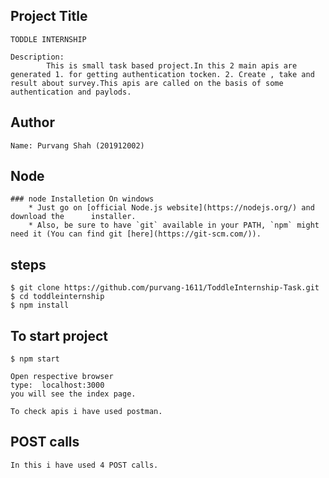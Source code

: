 ## Project Title
    TODDLE INTERNSHIP

    Description: 
            This is small task based project.In this 2 main apis are generated 1. for getting authentication tocken. 2. Create , take and result about survey.This apis are called on the basis of some authentication and paylods.
## Author
    Name: Purvang Shah (201912002)

## Node 
    ### node Installetion On windows
        * Just go on [official Node.js website](https://nodejs.org/) and download the      installer.
        * Also, be sure to have `git` available in your PATH, `npm` might need it (You can find git [here](https://git-scm.com/)).
    
## steps
    $ git clone https://github.com/purvang-1611/ToddleInternship-Task.git
    $ cd toddleinternship
    $ npm install

## To start project 
    $ npm start

    Open respective browser
    type:  localhost:3000  
    you will see the index page. 
    
    To check apis i have used postman.



## POST calls
    In this i have used 4 POST calls.
